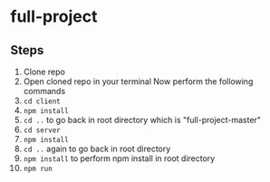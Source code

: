 # full-project

## Steps 

1. Clone repo 
2. Open cloned repo in your terminal 
Now perform the following commands 
3. `cd client`
4. `npm install`
5. `cd ..` to go back in root directory which is "full-project-master"
6. `cd server`
7. `npm install` 
8. `cd ..` again to go back in root directory 
9. `npm install`  to perform npm install in root directory 
10. `npm run`
